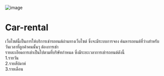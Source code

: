 ![image]()
# Car-rental
เว็บไซต์นี้เป็นการให้บริการเช่ารถยนต์ผ่านทางเว็บไซต์ ซึ่งจะมีระบบการจอง ค้นหารถยนต์ที่ว่างสำหรับวันเวลาที่ลูกค้าคนนั้นๆ ต้องการเช่า <br>
รายละเอียดการเช่าเป็นไปตามที่บริษัทกำหนด ซึ่งมีระยะเวลาการเช่ารถยนต์ดังนี้<br>
1.รายวัน<br>
2.รายสัปดาห์<br>
3.รายเดือน<br>
